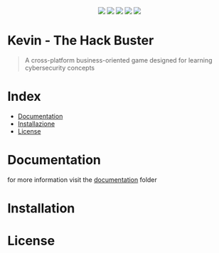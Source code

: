 <p align="center">
  <img src="https://img.shields.io/badge/React-61DAFB?logo=react&logoColor=000&style=flat">
  <img src="https://img.shields.io/badge/JavaScript-F7DF1E?logo=javascript&logoColor=000&style=flat">
  <img src="https://img.shields.io/badge/Tailwind%20CSS-06B6D4?logo=tailwindcss&logoColor=fff&style=flat">
  <img src="https://img.shields.io/badge/Godot%20Engine-478CBF?logo=godotengine&logoColor=fff&style=flat">
  <img src="https://img.shields.io/badge/AWS%20Lambda-F90?logo=awslambda&logoColor=fff&style=flat">
</p>

<h1>
  Kevin - The Hack Buster<br>
</h1>
<blockquote>A cross-platform business-oriented game designed for learning cybersecurity concepts</blockquote>

# Index

-   [Documentation](#documentation)
-   [Installazione](#installation)
-   [License](#license)

# Documentation

for more information visit the [documentation](https://github.com/BraindeadHermit/kevin/tree/dev/documentation) folder

# Installation

# License



